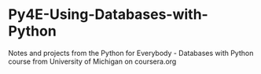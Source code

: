 # Py4E-Using-Databases-with-Python
Notes and projects from the Python for Everybody - Databases with Python course from University of Michigan on coursera.org
